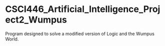 # CSCI446_Artificial_Intelligence_Project2_Wumpus
Program designed to solve a modified version of Logic and the Wumpus World.
